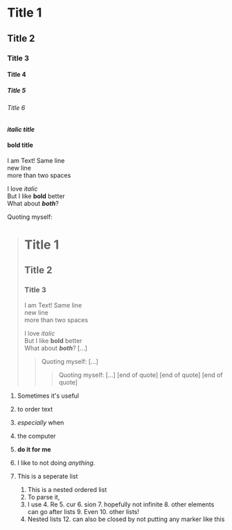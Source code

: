 # Title 1
## Title 2
### Title 3
#### Title 4
##### Title 5
###### Title 6
#### *italic title*
#### **bold title**
I am Text! 
Same line  
new line        
more than two spaces

I love *italic*  
But I like **bold** better  
What about ***both***?


Quoting myself:
> # Title 1
> ## Title 2
> ### Title 3
> I am Text! 
> Same line  
> new line        
> more than two spaces
> 
> I love *italic*  
> But I like **bold** better  
> What about ***both***?
> \[...\]
>> Quoting myself:
>> \[...\]
>>> Quoting myself:
>>> \[...\]
>>> \[end of quote\]
>> \[end of quote\]
> \[end of quote\]

<!--I'm an invisible comment-->

1. Sometimes it's useful
2. to order text
2. *especially* when
5. the computer 
90. **do it for me**
3. I like to not doing *anything*.

0. This is a seperate list
    1. This is a nested ordered list
    2. To parse it,
    3. I use
        4. Re
            5. cur
                6. sion
                7. hopefully not infinite
            8. other elements can go after lists 
            9. Even
                10. other lists!
    11. Nested lists
        12. can also be closed by not putting any marker 
like this